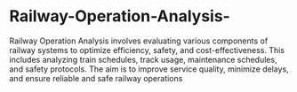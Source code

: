 # Railway-Operation-Analysis-
Railway Operation Analysis involves evaluating various components of railway systems to optimize efficiency, safety, and cost-effectiveness. This includes analyzing train schedules, track usage, maintenance schedules, and safety protocols. The aim is to improve service quality, minimize delays, and ensure reliable and safe railway operations
